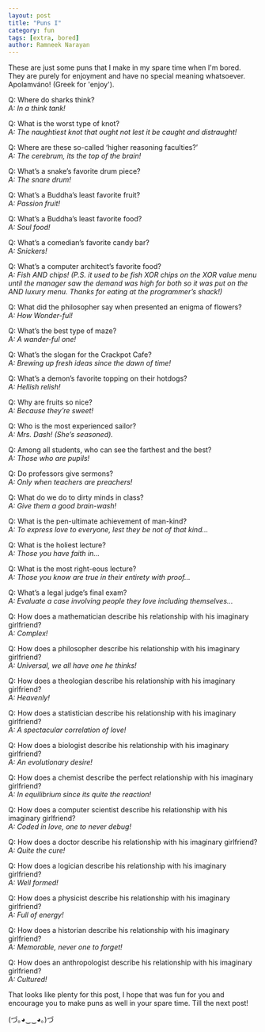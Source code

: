 ```yaml
---
layout: post
title: "Puns I"
category: fun
tags: [extra, bored]
author: Ramneek Narayan
---
```


These are just some puns that I make in my spare time when I'm bored. They are purely for enjoyment and have no special meaning whatsoever. Apolamváno! (Greek for 'enjoy').

Q: Where do sharks think?
<br>*A: In a think tank!*

Q: What is the worst type of knot?<br>
*A: The naughtiest knot that ought not lest it be caught and distraught!*

Q: Where are these so-called ‘higher reasoning faculties?’<br>
*A: The cerebrum, its the top of the brain!*

Q: What’s a snake’s favorite drum piece?<br>
*A: The snare drum!*

Q: What’s a Buddha’s least favorite fruit?<br>
*A: Passion fruit!*

Q: What’s a Buddha’s least favorite food?<br>
*A: Soul food!*

Q: What’s a comedian’s favorite candy bar?<br>
*A: Snickers!*

Q: What’s a computer architect’s favorite food?<br>
*A: Fish AND chips! (P.S. it used to be fish XOR chips on the XOR value menu until the manager saw the demand was high for both so it was put on the AND luxury menu. Thanks for eating at the programmer’s shack!)*

Q: What did the philosopher say when presented an enigma of flowers?<br>
*A: How Wonder-ful!*

Q: What’s the best type of maze?<br>
*A: A wander-ful one!*

Q: What’s the slogan for the Crackpot Cafe?<br>
*A: Brewing up fresh ideas since the dawn of time!*

Q: What’s a demon’s favorite topping on their hotdogs?<br>
*A: Hellish relish!*

Q: Why are fruits so nice?<br>
*A: Because they’re sweet!*

Q: Who is the most experienced sailor?<br>
*A: Mrs. Dash! (She’s seasoned).*

Q: Among all students, who can see the farthest and the best?<br>
*A: Those who are pupils!*

Q: Do professors give sermons?<br>
*A: Only when teachers are preachers!*

Q: What do we do to dirty minds in class?<br>
*A: Give them a good brain-wash!*

Q: What is the pen-ultimate achievement of man-kind?<br>
*A: To express love to everyone, lest they be not of that kind…*

Q: What is the holiest lecture?<br>
*A: Those you have faith in…*

Q: What is the most right-eous lecture?<br>
*A: Those you know are true in their entirety with proof…*

Q: What’s a legal judge’s final exam?<br>
*A: Evaluate a case involving people they love including themselves…*

Q: How does a mathematician describe his relationship with his imaginary girlfriend?<br>
*A: Complex!*

Q: How does a philosopher describe his relationship with his imaginary girlfriend?<br>
*A: Universal, we all have one he thinks!*

Q: How does a theologian describe his relationship with his imaginary girlfriend?<br>
*A: Heavenly!*

Q: How does a statistician describe his relationship with his imaginary girlfriend?<br>
*A: A spectacular correlation of love!*

Q: How does a biologist describe his relationship with his imaginary girlfriend?<br>
*A: An evolutionary desire!*

Q: How does a chemist describe the perfect relationship with his imaginary girlfriend?<br>
*A: In equilibrium since its quite the reaction!*

Q: How does a computer scientist describe his relationship with his imaginary girlfriend?<br>
*A: Coded in love, one to never debug!*

Q: How does a doctor describe his relationship with his imaginary girlfriend?<br>
*A: Quite the cure!*

Q: How does a logician describe his relationship with his imaginary girlfriend?<br>
*A: Well formed!*

Q: How does a physicist describe his relationship with his imaginary girlfriend?<br>
*A: Full of energy!*

Q: How does a historian describe his relationship with his imaginary girlfriend?<br>
*A: Memorable, never one to forget!*

Q: How does an anthropologist describe his relationship with his imaginary girlfriend?<br>
*A: Cultured!*

That looks like plenty for this post, I hope that was fun for you and encourage you to make puns as well in your spare time. Till the next post!

(づ｡◕‿‿◕｡)づ
